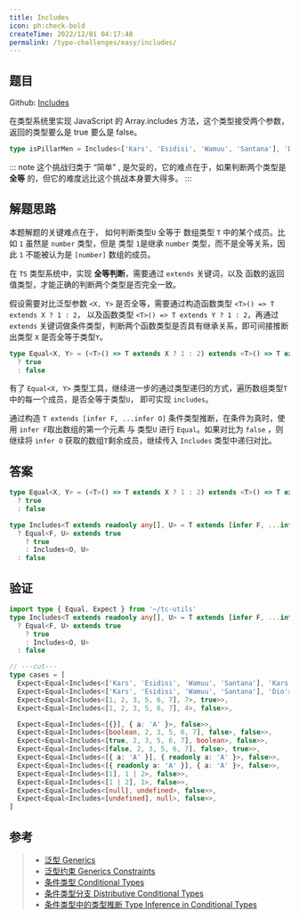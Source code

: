 ```yaml
---
title: Includes
icon: ph:check-bold
createTime: 2022/12/01 04:17:48
permalink: /type-challenges/easy/includes/
---
```


## 题目

Github: [Includes](https://github.com/type-challenges/type-challenges/blob/main/questions/00898-easy-includes/)

在类型系统里实现 JavaScript 的 Array.includes 方法，这个类型接受两个参数，返回的类型要么是 true 要么是 false。

```ts
type isPillarMen = Includes<['Kars', 'Esidisi', 'Wamuu', 'Santana'], 'Dio'> // expected to be `false`
```

::: note
这个挑战归类于 “简单” , 是欠妥的，它的难点在于，如果判断两个类型是 __全等__ 的，但它的难度远比这个挑战本身要大得多。
:::

## 解题思路

本题解题的关键难点在于， 如何判断类型`U` 全等于 数组类型 `T` 中的某个成员。比如 `1` 虽然是 `number` 类型，但是
类型 `1`是继承 `number` 类型，而不是全等关系，因此 `1` 不能被认为是 `[number]` 数组的成员。

在 `TS` 类型系统中，实现 __全等判断__，需要通过 `extends` 关键词，以及 函数的返回值类型，才能正确的判断两个类型是否完全一致。

假设需要对比泛型参数 `<X, Y>` 是否全等，需要通过构造函数类型 `<T>() => T extends X ? 1 : 2`， 以及函数类型
`<T>() => T extends Y ? 1 : 2`，再通过 `extends` 关键词做条件类型，判断两个函数类型是否具有继承关系，即可间接推断
出类型 `X` 是否全等于类型`Y`。

```ts
type Equal<X, Y> = (<T>() => T extends X ? 1 : 2) extends <T>() => T extends Y ? 1 : 2
  ? true
  : false
```

有了 `Equal<X, Y>` 类型工具，继续进一步的通过类型递归的方式，遍历数组类型`T`中的每一个成员，是否全等于类型`U`，
即可实现 `includes`。

通过构造 `T extends [infer F, ...infer O]` 条件类型推断，在条件为真时，使用 `infer F`取出数组的第一个元素
与 类型`U` 进行 `Equal`。如果对比为 `false` ，则继续将 `infer O` 获取的数组`T`剩余成员，继续传入 `Includes` 类型中递归对比。

## 答案

```ts
type Equal<X, Y> = (<T>() => T extends X ? 1 : 2) extends <T>() => T extends Y ? 1 : 2
  ? true
  : false

type Includes<T extends readonly any[], U> = T extends [infer F, ...infer O]
  ? Equal<F, U> extends true
    ? true
    : Includes<O, U>
  : false
```

## 验证

```ts twoslash
import type { Equal, Expect } from '~/tc-utils'
type Includes<T extends readonly any[], U> = T extends [infer F, ...infer O]
  ? Equal<F, U> extends true
    ? true
    : Includes<O, U>
  : false

// ---cut---
type cases = [
  Expect<Equal<Includes<['Kars', 'Esidisi', 'Wamuu', 'Santana'], 'Kars'>, true>>,
  Expect<Equal<Includes<['Kars', 'Esidisi', 'Wamuu', 'Santana'], 'Dio'>, false>>,
  Expect<Equal<Includes<[1, 2, 3, 5, 6, 7], 7>, true>>,
  Expect<Equal<Includes<[1, 2, 3, 5, 6, 7], 4>, false>>,

  Expect<Equal<Includes<[{}], { a: 'A' }>, false>>,
  Expect<Equal<Includes<[boolean, 2, 3, 5, 6, 7], false>, false>>,
  Expect<Equal<Includes<[true, 2, 3, 5, 6, 7], boolean>, false>>,
  Expect<Equal<Includes<[false, 2, 3, 5, 6, 7], false>, true>>,
  Expect<Equal<Includes<[{ a: 'A' }], { readonly a: 'A' }>, false>>,
  Expect<Equal<Includes<[{ readonly a: 'A' }], { a: 'A' }>, false>>,
  Expect<Equal<Includes<[1], 1 | 2>, false>>,
  Expect<Equal<Includes<[1 | 2], 1>, false>>,
  Expect<Equal<Includes<[null], undefined>, false>>,
  Expect<Equal<Includes<[undefined], null>, false>>,
]
```

## 参考

> - [泛型 Generics](https://www.typescriptlang.org/docs/handbook/2/generics.html)
> - [泛型约束 Generics Constraints](https://www.typescriptlang.org/docs/handbook/2/generics.html#generic-constraints)
> - [条件类型 Conditional Types](https://www.typescriptlang.org/docs/handbook/2/conditional-types.html)
> - [条件类型分支 Distributive Conditional Types](https://www.typescriptlang.org/docs/handbook/2/conditional-types.html#distributive-conditional-types)
> - [条件类型中的类型推断 Type Inference in Conditional Types](https://www.typescriptlang.org/docs/handbook/2/conditional-types.html#inferring-within-conditional-types)
